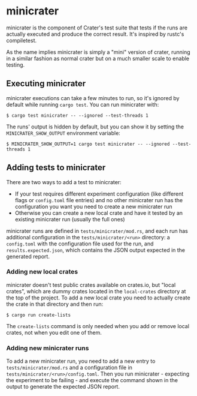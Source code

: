 # minicrater

minicrater is the component of Crater's test suite that tests if the runs are
actually executed and produce the correct result. It's inspired by rustc's
compiletest.

As the name implies minicrater is simply a "mini" version of crater, running 
in a similar fashion as normal crater but on a much smaller scale to enable
testing.

## Executing minicrater

minicrater executions can take a few minutes to run, so it's ignored by default
while running `cargo test`. You can run minicrater with:

```
$ cargo test minicrater -- --ignored --test-threads 1
```

The runs' output is hidden by default, but you can show it by setting the
`MINICRATER_SHOW_OUTPUT` environment variable:

```
$ MINICRATER_SHOW_OUTPUT=1 cargo test minicrater -- --ignored --test-threads 1
```

## Adding tests to minicrater

There are two ways to add a test to minicrater:

* If your test requires different experiment configuration (like different
  flags or `config.toml` file entries) and no other minicrater run has the
  configuration you want you need to create a new minicrater run
* Otherwise you can create a new local crate and have it tested by an existing
  minicrater run (usually the full ones)

minicrater runs are defined in `tests/minicrater/mod.rs`, and each run has
additional configuration in the `tests/minicrater/<run>` directory: a
`config.toml` with the configuration file used for the run, and
`results.expected.json`, which contains the JSON output expected in the
generated report.

### Adding new local crates

minicrater doesn't test public crates available on crates.io, but "local
crates", which are dummy crates located in the `local-crates` directory at the
top of the project. To add a new local crate you need to actually create the
crate in that directory and then run:

```
$ cargo run create-lists
```

The `create-lists` command is only needed when you add or remove local crates,
not when you edit one of them.

### Adding new minicrater runs

To add a new minicrater run, you need to add a new entry to
`tests/minicrater/mod.rs` and a configuration file in
`tests/minicrater/<run>/config.toml`. Then you run minicrater - expecting the
experiment to be failing - and execute the command shown in the output to
generate the expected JSON report.
